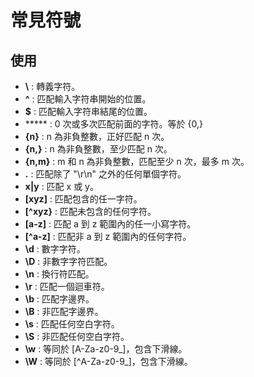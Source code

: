 # 常見符號

## 使用
- **\\** : 轉義字符。
- **^** : 匹配輸入字符串開始的位置。
- **$** : 匹配輸入字符串結尾的位置。
- ***** : 0 次或多次匹配前面的字符。等於 {0,}
- **{n}** : n 為非負整數，正好匹配 n 次。
- **{n,}** : n 為非負整數，至少匹配 n 次。
- **{n,m}** : m 和 n 為非負整數，匹配至少 n 次，最多 m 次。
- **.** : 匹配除了 "\r\n" 之外的任何單個字符。
- **x|y** : 匹配 x 或 y。
- **[xyz]** : 匹配包含的任一字符。
- **[^xyz}** : 匹配未包含的任何字符。
- **[a-z]** : 匹配 a 到 z 範圍內的任一小寫字符。
- **[^a-z]** : 匹配非 a 到 z 範圍內的任何字符。
- **\d** : 數字字符。
- **\D** : 非數字字符匹配。
- **\n** : 換行符匹配。
- **\r** : 匹配一個迴車符。
- **\b** : 匹配字邊界。
- **\B** : 非匹配字邊界。
- **\s** : 匹配任何空白字符。
- **\S** : 非匹配任何空白字符。
- **\w** : 等同於 [A-Za-z0-9_]，包含下滑線。
- **\W** : 等同於 [^A-Za-z0-9_]，包含下滑線。
